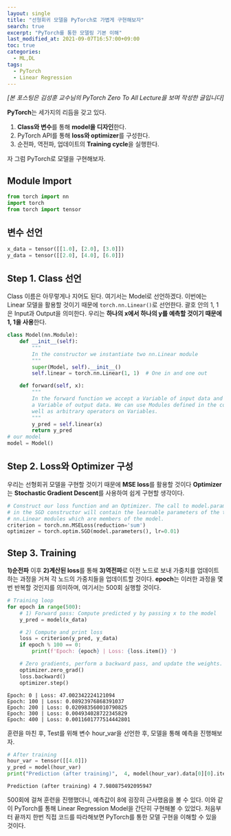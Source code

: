 ```yaml
---
layout: single
title: "선형회귀 모델을 PyTorch로 가볍게 구현해보자"
search: true
excerpt: "PyTorch를 통한 모델링 기본 이해"
last_modified_at: 2021-09-07T16:57:00+09:00
toc: true
categories:
  - ML,DL
tags:
  - PyTorch
  - Linear Regression
---
```

*[본 포스팅은 김성훈 교수님의 PyTorch Zero To All Lecture을 보며 작성한 글입니다]*

**PyTorch**는 세가지의 리듬을 갖고 있다.

1. **Class와 변수**를 통해 **model을 디자인**한다.
2. PyTorch API를 통해 **loss와 optimizer**를 구성한다.
3. 순전파, 역전파, 업데이트의 **Training cycle**을 실행한다.

자 그럼 PyTorch로 모델을 구현해보자.

## Module Import


```python
from torch import nn
import torch
from torch import tensor
```

## 변수 선언


```python
x_data = tensor([[1.0], [2.0], [3.0]])
y_data = tensor([[2.0], [4.0], [6.0]])
```

## Step 1. Class 선언
Class 이름은 아무렇게나 지어도 된다. 여기서는 Model로 선언하겠다.
이번에는 Linear 모델을 활용할 것이기 때문에 `torch.nn.Linear()`로 선언한다.
괄호 안의 1, 1은 Input과 Output을 의미한다.
우리는 **하나의 x에서 하나의 y를 예측할 것이기 때문에 1, 1을 사용**한다.


```python
class Model(nn.Module):
    def __init__(self):
        """
        In the constructor we instantiate two nn.Linear module
        """
        super(Model, self).__init__()
        self.linear = torch.nn.Linear(1, 1)  # One in and one out

    def forward(self, x):
        """
        In the forward function we accept a Variable of input data and we must return
        a Variable of output data. We can use Modules defined in the constructor as
        well as arbitrary operators on Variables.
        """
        y_pred = self.linear(x)
        return y_pred
# our model
model = Model()
```

## Step 2. Loss와 Optimizer 구성
우리는 선형회귀 모델을 구현할 것이기 때문에 **MSE loss**를 활용할 것이다
**Optimizer**는 **Stochastic Gradient Descent**를 사용하여 쉽게 구현할 생각이다.


```python
# Construct our loss function and an Optimizer. The call to model.parameters()
# in the SGD constructor will contain the learnable parameters of the two
# nn.Linear modules which are members of the model.
criterion = torch.nn.MSELoss(reduction='sum')
optimizer = torch.optim.SGD(model.parameters(), lr=0.01)
```

## Step 3. Training
**1)순전파** 이후 **2)계산된 loss**를 통해 **3)역전파**로 이전 노드로 보내 가중치를 업데이트 하는 과정을 거쳐 각 노드의 가중치들을 업데이트할 것이다.
**epoch**는 이러한 과정을 몇번 반복할 것인지를 의미하며, 여기서는 500회 실행할 것이다.


```python
# Training loop
for epoch in range(500):
    # 1) Forward pass: Compute predicted y by passing x to the model
    y_pred = model(x_data)

    # 2) Compute and print loss
    loss = criterion(y_pred, y_data)
    if epoch % 100 == 0:
        print(f'Epoch: {epoch} | Loss: {loss.item()} ')

    # Zero gradients, perform a backward pass, and update the weights.
    optimizer.zero_grad()
    loss.backward()
    optimizer.step()
```

    Epoch: 0 | Loss: 47.002342224121094 
    Epoch: 100 | Loss: 0.08923976868391037 
    Epoch: 200 | Loss: 0.020983560010790825 
    Epoch: 300 | Loss: 0.004934028722345829 
    Epoch: 400 | Loss: 0.0011601777514442801 


훈련을 마친 후, Test를 위해 변수 hour_var을 선언한 후, 모델을 통해 예측을 진행해보자.


```python
# After training
hour_var = tensor([[4.0]])
y_pred = model(hour_var)
print("Prediction (after training)",  4, model(hour_var).data[0][0].item())
```

    Prediction (after training) 4 7.980875492095947


500회에 걸쳐 훈련을 진행했더니, 예측값이 8에 굉장히 근사했음을 볼 수 있다.
이와 같이 PyTorch를 통해 Linear Regression Model을 간단히 구현해볼 수 있었다.
처음부터 끝까지 한번 직접 코드를 따라해보면 PyTorch를 통한 모델 구현을 이해할 수 있을 것이다.
